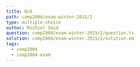 ```yaml
---
title: N/A
path: comp2804/exam-winter-2015/2
type: multiple-choice
author: Michiel Smid
question: comp2804/exam-winter-2015/2/question.ts
solution: comp2804/exam-winter-2015/2/solution.md
tags:
  - comp2804
  - comp2804-exam
---
```

